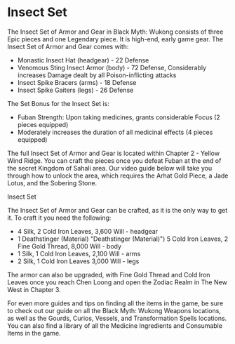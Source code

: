 # Insect Set

The Insect Set of Armor and Gear in Black Myth: Wukong consists of three Epic pieces and one Legendary piece. It is high-end, early game gear. The Insect Set of Armor and Gear comes with: 

  * Monastic Insect Hat (headgear) - 22 Defense
  * Venomous Sting Insect Armor (body) - 72 Defense, Considerably increases Damage dealt by all Poison-inflicting attacks
  * Insect Spike Bracers (arms) - 18 Defense
  * Insect Spike Gaiters (legs) - 26 Defense

The Set Bonus for the Insect Set is: 

  * Fuban Strength: Upon taking medicines, grants considerable Focus (2 pieces equipped)
  * Moderately increases the duration of all medicinal effects (4 pieces equipped)

The full Insect Set of Armor and Gear is located within Chapter 2 - Yellow Wind Ridge. You can craft the pieces once you defeat Fuban at the end of the secret Kingdom of Sahali area. Our video guide below will take you through how to unlock the area, which requires the Arhat Gold Piece, a Jade Lotus, and the Sobering Stone. 

Insect Set

The Insect Set of Armor and Gear can be crafted, as it is the only way to get it. To craft it you need the following: 

  * 4 Silk, 2 Cold Iron Leaves, 3,600 Will - headgear
  * 1 Deathstinger (Material) "Deathstinger \(Material\)") 5 Cold Iron Leaves, 2 Fine Gold Thread, 8,000 Will - body
  * 1 Silk, 1 Cold Iron Leaves, 2,100 Will - arms
  * 2 Silk, 1 Cold Iron Leaves 3,000 Will - legs

The armor can also be upgraded, with Fine Gold Thread and Cold Iron Leaves once you reach Chen Loong and open the Zodiac Realm in The New West in Chapter 3. 

For even more guides and tips on finding all the items in the game, be sure to check out our guide on all the Black Myth: Wukong Weapons locations, as well as the Gourds, Curios, Vessels, and Transformation Spells locations. You can also find a library of all the Medicine Ingredients and Consumable Items in the game.